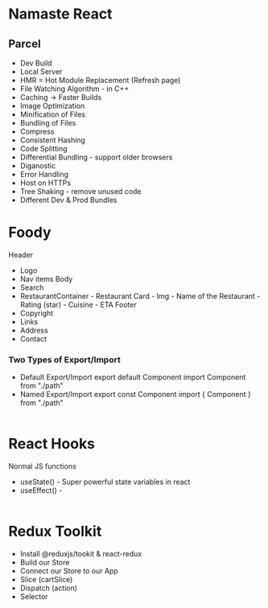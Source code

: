 # Namaste React

## Parcel

- Dev Build
- Local Server
- HMR = Hot Module Replacement (Refresh page)
- File Watching Algorithm - in C++
- Caching -> Faster Builds
- Image Optimization
- Minification of Files
- Bundling of Files
- Compress
- Consistent Hashing
- Code Splitting
- Differential Bundling - support older browsers
- Diganostic
- Error Handling
- Host on HTTPs
- Tree Shaking - remove unused code
- Different Dev & Prod Bundles

# Foody

Header

- Logo
- Nav items
  Body
- Search
- RestaurantContainer - Restaurant Card - Img - Name of the Restaurant - Rating (star) - Cuisine - ETA
  Footer
- Copyright
- Links
- Address
- Contact
  <br>

### Two Types of Export/Import

- Default Export/Import
  export default Component
  import Component from "./path"
- Named Export/Import
  export const Component
  import { Component } from "./path"
  <br><br>

# React Hooks

Normal JS functions

- useState() - Super powerful state variables in react
- useEffect() -
  <br><br>

# Redux Toolkit

- Install @reduxjs/tookit & react-redux
- Build our Store
- Connect our Store to our App
- Slice (cartSlice)
- Dispatch (action)
- Selector
